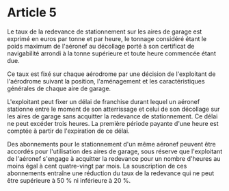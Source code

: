 # Article 5

Le taux de la redevance de stationnement sur les aires de garage est exprimé en euros par tonne et par heure, Ie tonnage considéré étant le poids maximum de l'aéronef au décollage porté à son certificat de navigabilité arrondi à la tonne supérieure et toute heure commencée étant due.

Ce taux est fixé sur chaque aérodrome par une décision de l'exploitant de l'aérodrome suivant la position, l'aménagement et les caractéristiques générales de chaque aire de garage.

L'exploitant peut fixer un délai de franchise durant lequel un aéronef stationne entre le moment de son atterrissage et celui de son décollage sur les aires de garage sans acquitter la redevance de stationnement. Ce délai ne peut excéder trois heures. La première période payante d'une heure est comptée à partir de l'expiration de ce délai.

Des abonnements pour le stationnement d'un même aéronef peuvent être accordés pour l'utilisation des aires de garage, sous réserve que l'exploitant de l'aéronef s'engage à acquitter la redevance pour un nombre d'heures au moins égal à cent quatre-vingt par mois. La souscription de ces abonnements entraîne une réduction du taux de la redevance qui ne peut être supérieure à 50 % ni inférieure à 20 %.
